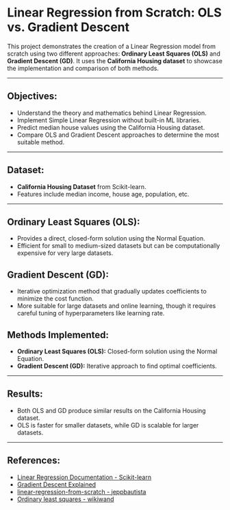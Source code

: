 # Linear Regression from Scratch: OLS vs. Gradient Descent

This project demonstrates the creation of a Linear Regression model from scratch using two different approaches: **Ordinary Least Squares (OLS)** and **Gradient Descent (GD)**. It uses the **California Housing dataset** to showcase the implementation and comparison of both methods.

---

## **Objectives:**
* Understand the theory and mathematics behind Linear Regression.
* Implement Simple Linear Regression without built-in ML libraries.
* Predict median house values using the California Housing dataset.
* Compare OLS and Gradient Descent approaches to determine the most suitable method.

---

## **Dataset:**
* **California Housing Dataset** from Scikit-learn.
* Features include median income, house age, population, etc.

---

## **Ordinary Least Squares (OLS):**
* Provides a direct, closed-form solution using the Normal Equation.
* Efficient for small to medium-sized datasets but can be computationally expensive for very large datasets.

## **Gradient Descent (GD):**
* Iterative optimization method that gradually updates coefficients to minimize the cost function.
* More suitable for large datasets and online learning, though it requires careful tuning of hyperparameters like learning rate.

## **Methods Implemented:**
* **Ordinary Least Squares (OLS):** Closed-form solution using the Normal Equation.
* **Gradient Descent (GD):** Iterative approach to find optimal coefficients.

---

## **Results:**
* Both OLS and GD produce similar results on the California Housing dataset.
* OLS is faster for smaller datasets, while GD is scalable for larger datasets.

---

## **References:**
* [Linear Regression Documentation - Scikit-learn](https://scikit-learn.org/stable/modules/linear_model.html)
* [Gradient Descent Explained](https://ml-cheatsheet.readthedocs.io/en/latest/gradient_descent.html)
* [linear-regression-from-scratch - jeppbautista](https://www.kaggle.com/code/jeppbautista/linear-regression-from-scratch/notebook#notebook-container)
* [Ordinary least squares - wikiwand](https://www.wikiwand.com/en/articles/Ordinary_least_squares)
